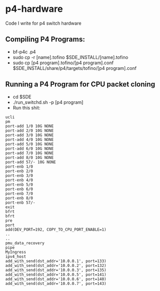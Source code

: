 # p4-hardware
Code I write for p4 switch hardware

## Compiling P4 Programs:
- bf-p4c <p4-program-name>.p4
- sudo cp -r [name].tofino $SDE_INSTALL/[name].tofino
- sudo cp [p4 program].tofino/[p4 program].conf $SDE_INSTALL/share/p4/targets/tofino/[p4 program].conf

## Running a P4 Program for CPU packet cloning
- cd $SDE 
- ./run_switchd.sh -p [p4 program]
- Run this shit:
```
ucli
pm
port-add 1/0 10G NONE
port-add 2/0 10G NONE
port-add 3/0 10G NONE
port-add 4/0 10G NONE
port-add 5/0 10G NONE
port-add 6/0 10G NONE
port-add 7/0 10G NONE
port-add 8/0 10G NONE
port-add 57/- 10G NONE
port-enb 1/0
port-enb 2/0
port-enb 3/0
port-enb 4/0
port-enb 5/0
port-enb 6/0
port-enb 7/0
port-enb 8/0
port-enb 57/-
exit
bfrt
bfrt
pre
port
add(DEV_PORT=192, COPY_TO_CPU_PORT_ENABLE=1)
..
..
pmu_data_recovery
pipe
MyIngress
ipv4_host
add_with_send(dst_addr='10.0.0.1', port=133)
add_with_send(dst_addr='10.0.0.2', port=132)
add_with_send(dst_addr='10.0.0.3', port=135)
add_with_send(dst_addr='10.0.0.5', port=141)
add_with_send(dst_addr='10.0.0.6', port=140)
add_with_send(dst_addr='10.0.0.7', port=143)
```
